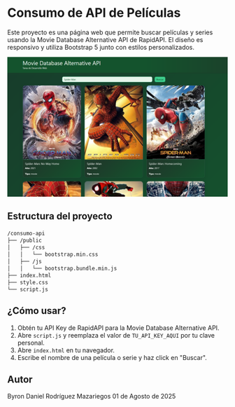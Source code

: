# Consumo de API de Películas

Este proyecto es una página web que permite buscar películas y series usando la Movie Database Alternative API de RapidAPI. El diseño es responsivo y utiliza Bootstrap 5 junto con estilos personalizados.

![Vista previa de la aplicación](./Screenshot.png)

## Estructura del proyecto

```
/consumo-api
├── /public
│   ├── /css
│   │   └── bootstrap.min.css
│   ├── /js
│   │   └── bootstrap.bundle.min.js
├── index.html
├── style.css
└── script.js
```

## ¿Cómo usar?

1. Obtén tu API Key de RapidAPI para la Movie Database Alternative API.
2. Abre `script.js` y reemplaza el valor de `TU_API_KEY_AQUI` por tu clave personal.
3. Abre `index.html` en tu navegador.
4. Escribe el nombre de una película o serie y haz click en "Buscar".

## Autor

Byron Daniel Rodríguez Mazariegos
01 de Agosto de 2025
